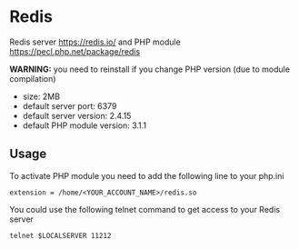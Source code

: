 # Redis

Redis server https://redis.io/ and PHP module https://pecl.php.net/package/redis

**WARNING:** you need to reinstall if you change PHP version (due to module compilation)

* size: 2MB
* default server port: 6379
* default server version: 2.4.15
* default PHP module version: 3.1.1

## Usage

To activate PHP module you need to add the following line to your php.ini
```
extension = /home/<YOUR_ACCOUNT_NAME>/redis.so
```

You could use the following telnet command to get access to your Redis server
```
telnet $LOCALSERVER 11212
```
